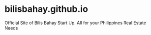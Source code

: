# bilisbahay.github.io
Official Site of Bilis Bahay Start Up. All for your Philippines Real Estate Needs

